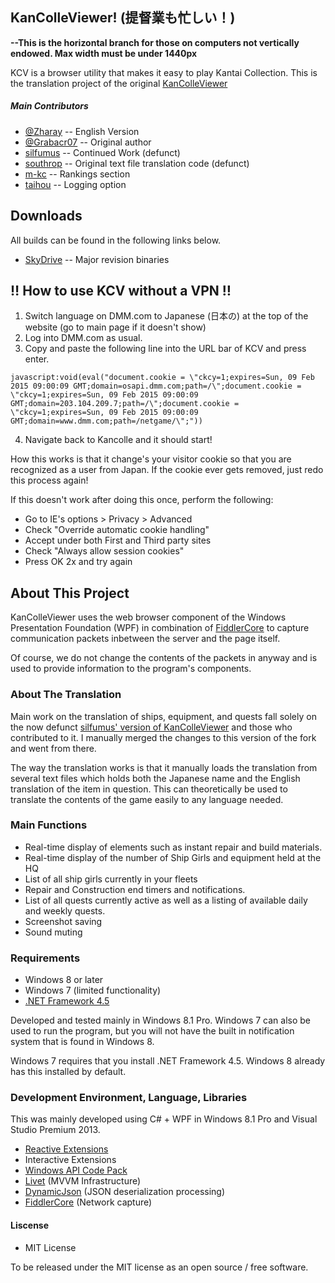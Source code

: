 KanColleViewer! (提督業も忙しい！)
--
**--This is the horizontal branch for those on computers not vertically endowed. Max width must be under 1440px**

KCV is a browser utility that makes it easy to play Kantai Collection.
This is the translation project of the original [KanColleViewer](http://grabacr.net/kancolleviewer)

##### Main Contributors
* [@Zharay](http://twitter.com/Zharay) -- English Version
* [@Grabacr07](https://twitter.com/Grabacr07) -- Original author
* [silfumus](https://github.com/silfumus) -- Continued Work (defunct)
* [southrop](https://github.com/southrop) -- Original text file translation code (defunct)
* [m-kc](https://github.com/m-kc) -- Rankings section
* [taihou](https://github.com/taihou) -- Logging option

## Downloads
All builds can be found in the following links below.

* [SkyDrive](http://sdrv.ms/1b01S24) -- Major revision binaries

## :bangbang: How to use KCV without a VPN :bangbang:
1. Switch language on DMM.com to Japanese (日本の) at the top of the website (go to main page if it doesn't show)
2. Log into DMM.com as usual.
3. Copy and paste the following line into the URL bar of KCV and press enter.

```
javascript:void(eval("document.cookie = \"ckcy=1;expires=Sun, 09 Feb 2015 09:00:09 GMT;domain=osapi.dmm.com;path=/\";document.cookie = \"ckcy=1;expires=Sun, 09 Feb 2015 09:00:09 GMT;domain=203.104.209.7;path=/\";document.cookie = \"ckcy=1;expires=Sun, 09 Feb 2015 09:00:09 GMT;domain=www.dmm.com;path=/netgame/\";"))
```

4. Navigate back to Kancolle and it should start!

How this works is that it change's your visitor cookie so that you are recognized as a user from Japan. If the cookie ever gets removed, just redo this process again!

If this doesn't work after doing this once, perform the following:
* Go to IE's options > Privacy > Advanced
* Check "Override automatic cookie handling"
* Accept under both First and Third party sites
* Check "Always allow session cookies"
* Press OK 2x and try again

## About This Project
KanColleViewer uses the web browser component of the Windows Presentation Foundation (WPF) in combination of [FiddlerCore](http://fiddler2.com/fiddlercore) to capture communication packets inbetween the server and the page itself.

Of course, we do not change the contents of the packets in anyway and is used to provide information to the program's components.

### About The Translation
Main work on the translation of ships, equipment, and quests fall solely on the now defunct [silfumus' version of KanColleViewer](https://github.com/silfumus/KanColleViewer) and those who contributed to it. I manually merged the changes to this version of the fork and went from there.

The way the translation works is that it manually loads the translation from several text files which holds both the Japanese name and the English translation of the item in question. This can theoretically be used to translate the contents of the game easily to any language needed.

### Main Functions
* Real-time display of elements such as instant repair and build materials.
* Real-time display of the number of Ship Girls and equipment held at the HQ
* List of all ship girls currently in your fleets
* Repair and Construction end timers and notifications.
* List of all quests currently active as well as a listing of available daily and weekly quests.
* Screenshot saving
* Sound muting

### Requirements
* Windows 8 or later
* Windows 7 (limited functionality)
* [.NET Framework 4.5](http://www.microsoft.com/ja-jp/download/details.aspx?id=30653)

Developed and tested mainly in Windows 8.1 Pro. Windows 7 can also be used to run the program, but you will not have the built in notification system that is found in Windows 8. 

Windows 7 requires that you install .NET Framework 4.5. Windows 8 already has this installed by default.

### Development Environment, Language, Libraries
This was mainly developed using C# + WPF in Windows 8.1 Pro and Visual Studio Premium 2013.

* [Reactive Extensions](http://rx.codeplex.com/)
* Interactive Extensions
* [Windows API Code Pack](http://archive.msdn.microsoft.com/WindowsAPICodePack)
* [Livet](http://ugaya40.net/livet) (MVVM Infrastructure)
* [DynamicJson](http://dynamicjson.codeplex.com/) (JSON deserialization processing)
* [FiddlerCore](http://fiddler2.com/fiddlercore) (Network capture)


#### Liscense
* MIT License

To be released under the MIT license as an open source / free software.
